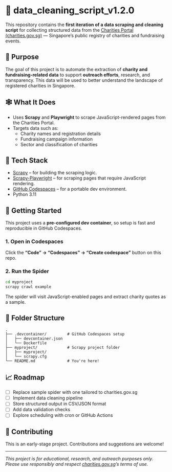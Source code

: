 # 🧹 data_cleaning_script_v1.2.0

This repository contains the **first iteration of a data scraping and cleaning script** for collecting structured data from the [Charities Portal (charities.gov.sg)](https://www.charities.gov.sg) — Singapore’s public registry of charities and fundraising events.

## 📌 Purpose

The goal of this project is to automate the extraction of **charity and fundraising-related data** to support **outreach efforts**, research, and transparency. This data will be used to better understand the landscape of registered charities in Singapore.

## 🕸️ What It Does

- Uses **Scrapy** and **Playwright** to scrape JavaScript-rendered pages from the Charities Portal.
- Targets data such as:
  - Charity names and registration details
  - Fundraising campaign information
  - Sector and classification of charities

## 🔧 Tech Stack

- [Scrapy](https://scrapy.org/) – for building the scraping logic.
- [Scrapy-Playwright](https://github.com/scrapy-plugins/scrapy-playwright) – for scraping pages that require JavaScript rendering.
- [GitHub Codespaces](https://github.com/features/codespaces) – for a portable dev environment.
- Python 3.11

## 🚀 Getting Started

This project uses a **pre-configured dev container**, so setup is fast and reproducible in GitHub Codespaces.

### 1. Open in Codespaces

Click the **“Code” → “Codespaces” → “Create codespace”** button on this repo.

### 2. Run the Spider

```bash
cd myproject
scrapy crawl example
```

The spider will visit JavaScript-enabled pages and extract charity quotes as a sample.

## 📂 Folder Structure

```
.
├── .devcontainer/         # GitHub Codespaces setup
│   ├── devcontainer.json
│   └── Dockerfile
├── myproject/             # Scrapy project folder
│   ├── myproject/
│   └── scrapy.cfg
└── README.md              # You're here!
```

## 📈 Roadmap

- [ ] Replace sample spider with one tailored to charities.gov.sg
- [ ] Implement data cleaning pipeline
- [ ] Store structured output in CSV/JSON format
- [ ] Add data validation checks
- [ ] Explore scheduling with cron or GitHub Actions

## 🤝 Contributing

This is an early-stage project. Contributions and suggestions are welcome!

---

*This project is for educational, research, and outreach purposes only. Please use responsibly and respect [charities.gov.sg](https://www.charities.gov.sg)’s terms of use.*
